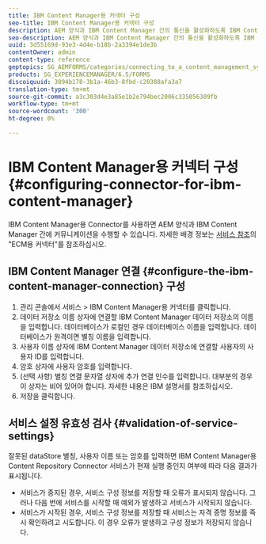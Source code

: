 ```yaml
---
title: IBM Content Manager용 커넥터 구성
seo-title: IBM Content Manager용 커넥터 구성
description: AEM 양식과 IBM Content Manager 간의 통신을 활성화하도록 IBM Content Manager용 커넥터를 구성합니다.
seo-description: AEM 양식과 IBM Content Manager 간의 통신을 활성화하도록 IBM Content Manager용 커넥터를 구성합니다.
uuid: 3d55169d-93e3-4d4e-b18b-2a3394e1de3b
contentOwner: admin
content-type: reference
geptopics: SG_AEMFORMS/categories/connecting_to_a_content_management_system
products: SG_EXPERIENCEMANAGER/6.5/FORMS
discoiquuid: 3094b178-3b1a-46b3-8fbd-c20388afa3a7
translation-type: tm+mt
source-git-commit: a3c303d4e3a85e1b2e794bec2006c335056309fb
workflow-type: tm+mt
source-wordcount: '300'
ht-degree: 0%

---
```



# IBM Content Manager용 커넥터 구성{#configuring-connector-for-ibm-content-manager}

IBM Content Manager용 Connector를 사용하면 AEM 양식과 IBM Content Manager 간에 커뮤니케이션을 수행할 수 있습니다. 자세한 배경 정보는 [서비스 참조](https://www.adobe.com/go/learn_aemforms_services_63)의 &quot;ECM용 커넥터&quot;를 참조하십시오.

## IBM Content Manager 연결 {#configure-the-ibm-content-manager-connection} 구성

1. 관리 콘솔에서 서비스 > IBM Content Manager용 커넥터를 클릭합니다.
1. 데이터 저장소 이름 상자에 연결할 IBM Content Manager 데이터 저장소의 이름을 입력합니다. 데이터베이스가 로컬인 경우 데이터베이스 이름을 입력합니다. 데이터베이스가 원격이면 별칭 이름을 입력합니다.
1. 사용자 이름 상자에 IBM Content Manager 데이터 저장소에 연결할 사용자의 사용자 ID를 입력합니다.
1. 암호 상자에 사용자 암호를 입력합니다.
1. (선택 사항) 별칭 연결 문자열 상자에 추가 연결 인수를 입력합니다. 대부분의 경우 이 상자는 비어 있어야 합니다. 자세한 내용은 IBM 설명서를 참조하십시오.
1. 저장을 클릭합니다.

## 서비스 설정 유효성 검사 {#validation-of-service-settings}

잘못된 dataStore 별칭, 사용자 이름 또는 암호를 입력하면 IBM Content Manager용 Content Repository Connector 서비스가 현재 실행 중인지 여부에 따라 다음 결과가 표시됩니다.

* 서비스가 중지된 경우, 서비스 구성 정보를 저장할 때 오류가 표시되지 않습니다. 그러나 다음 번에 서비스를 시작할 때 예외가 발생하고 서비스가 시작되지 않습니다.
* 서비스가 시작된 경우, 서비스 구성 정보를 저장할 때 서비스는 자격 증명 정보를 즉시 확인하려고 시도합니다. 이 경우 오류가 발생하고 구성 정보가 저장되지 않습니다.

